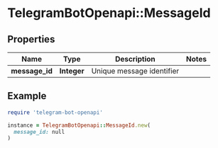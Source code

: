 # TelegramBotOpenapi::MessageId

## Properties

| Name | Type | Description | Notes |
| ---- | ---- | ----------- | ----- |
| **message_id** | **Integer** | Unique message identifier |  |

## Example

```ruby
require 'telegram-bot-openapi'

instance = TelegramBotOpenapi::MessageId.new(
  message_id: null
)
```

